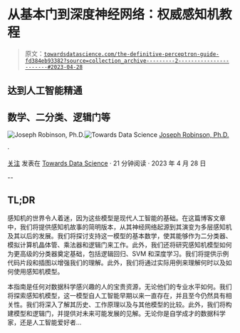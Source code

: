# 从基本门到深度神经网络：权威感知机教程

> 原文：[`towardsdatascience.com/the-definitive-perceptron-guide-fd384eb93382?source=collection_archive---------2-----------------------#2023-04-28`](https://towardsdatascience.com/the-definitive-perceptron-guide-fd384eb93382?source=collection_archive---------2-----------------------#2023-04-28)

## 达到人工智能精通

## 数学、二分类、逻辑门等

[](https://jvision.medium.com/?source=post_page-----fd384eb93382--------------------------------)![Joseph Robinson, Ph.D.](https://jvision.medium.com/?source=post_page-----fd384eb93382--------------------------------)[](https://towardsdatascience.com/?source=post_page-----fd384eb93382--------------------------------)![Towards Data Science](https://towardsdatascience.com/?source=post_page-----fd384eb93382--------------------------------) [Joseph Robinson, Ph.D.](https://jvision.medium.com/?source=post_page-----fd384eb93382--------------------------------)

·

[关注](https://medium.com/m/signin?actionUrl=https%3A%2F%2Fmedium.com%2F_%2Fsubscribe%2Fuser%2F8049fa781539&operation=register&redirect=https%3A%2F%2Ftowardsdatascience.com%2Fthe-definitive-perceptron-guide-fd384eb93382&user=Joseph+Robinson%2C+Ph.D.&userId=8049fa781539&source=post_page-8049fa781539----fd384eb93382---------------------post_header-----------) 发表在 [Towards Data Science](https://towardsdatascience.com/?source=post_page-----fd384eb93382--------------------------------) · 21 分钟阅读 · 2023 年 4 月 28 日 [](https://medium.com/m/signin?actionUrl=https%3A%2F%2Fmedium.com%2F_%2Fvote%2Ftowards-data-science%2Ffd384eb93382&operation=register&redirect=https%3A%2F%2Ftowardsdatascience.com%2Fthe-definitive-perceptron-guide-fd384eb93382&user=Joseph+Robinson%2C+Ph.D.&userId=8049fa781539&source=-----fd384eb93382---------------------clap_footer-----------)

--

[](https://medium.com/m/signin?actionUrl=https%3A%2F%2Fmedium.com%2F_%2Fbookmark%2Fp%2Ffd384eb93382&operation=register&redirect=https%3A%2F%2Ftowardsdatascience.com%2Fthe-definitive-perceptron-guide-fd384eb93382&source=-----fd384eb93382---------------------bookmark_footer-----------)

## TL;DR

感知机的世界令人着迷，因为这些模型是现代人工智能的基础。在这篇博客文章中，我们将提供感知机故事的简明版本，从其神经网络起源到其演变为多层感知机及其以后的发展。我们将探讨支持这一模型的基本数学，使其能够作为二分类器、模拟计算机晶体管、乘法器和逻辑门来工作。此外，我们还将研究感知机模型如何为更高级的分类器奠定基础，包括逻辑回归、SVM 和深度学习。我们将提供示例代码片段和插图以增强我们的理解。此外，我们将通过实际用例来理解何时以及如何使用感知机模型。

本指南是任何对数据科学感兴趣的人的宝贵资源，无论他们的专业水平如何。我们将探索感知机模型，这一模型自人工智能早期以来一直存在，并且至今仍然具有相关性。我们将深入了解其历史、工作原理以及与其他模型的比较。此外，我们将构建模型和逻辑门，并提供对未来可能发展的见解。无论你是自学成才的数据科学家，还是人工智能爱好者…
